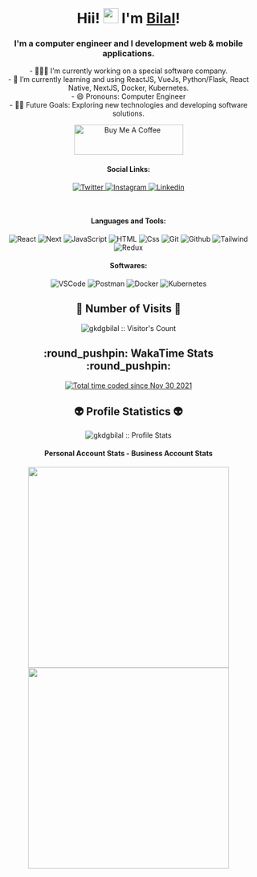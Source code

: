 <br/>
<h1 align="center" >Hii! <img src="https://media.giphy.com/media/hvRJCLFzcasrR4ia7z/giphy.gif" width="30px" height="30px"> I'm <a href="https://github.com/gkdgbilal" target="_blank">Bilal</a>!</h1>
<h3 align="center" >I'm a computer engineer and I development web & mobile applications.</h3>

<p align="center">
- 👩🏻‍💻 I’m currently working on a special software company. <br>
- 🌱 I’m currently learning and using ReactJS, VueJs, Python/Flask, React Native, NextJS, Docker, Kubernetes. <br>
- 😄 Pronouns: Computer Engineer<br>
- 💪🏼 Future Goals: Exploring new technologies and developing software solutions.
</p>
<!--<img alt="ViewCount" src="https://views.whatilearened.today/views/github/gkdgbilal/gkdgbilal.svg" />-->
<p align="center">
<a href="https://www.buymeacoffee.com/bilalgokdag" target="_blank"><img src="https://cdn.buymeacoffee.com/buttons/v2/default-yellow.png" alt="Buy Me A Coffee" style="height: 60px !important;width: 217px !important;" ></a>
 </p>
<h4 align="center" >Social Links:</h4>

<p align="center">
    <a href="https://twitter.com/gkdg_bilal">
  <img
    alt="Twitter"
    src="https://img.shields.io/badge/Twitter-1DA1F2?logo=twitter&logoColor=white&style=for-the-badge"
  />
</a>
<a href="https://www.instagram.com/gkdg.bilal/">
  <img
    alt="Instagram"
    src="https://img.shields.io/badge/Instagram-E4405F?logo=instagram&logoColor=white&style=for-the-badge"
  />
</a>
<a href="https://www.linkedin.com/in/bilalgokdag//">
  <img
    alt="Linkedin"
    src="https://img.shields.io/badge/linkedin-0077B5?logo=linkedin&logoColor=white&style=for-the-badge"
  />
</a>
 </p>

<!--
<div>
    <p align="center"><a href="https://www.linkedin.com/in/bilalgokdag/" target="_blank"><img align="center" alt="Bilal G | LinkedIn" width="22px" src="https://github.com/Aakarsh-B/trying-repos/blob/master/linkedin.svg" />&emsp;
<a href="https://instagram.com/gkdg.bilal" target="_blank"><img align="center" alt="Bilal G | Instagram" width="22px" src="https://github.com/Aakarsh-B/trying-repos/blob/master/insta.svg" />&emsp;
    <a href="https://twitter.com/gkdg_bilal" target="_blank"><img align="center" alt="Bilal G | Twitter" width="22px" src="https://github.com/Aakarsh-B/trying-repos/blob/master/twitter.svg" />
        </p>
    </div>
-->
<br/>


<h4 align="center" >Languages and Tools:</h4>

<p align="center">
  <img alt="React" src="https://img.shields.io/badge/React-61DAFB?logo=react&logoColor=white&style=for-the-badge" />
  <img alt="Next" src="https://img.shields.io/badge/Next-000000?logo=nextdotjs&logoColor=white&style=for-the-badge" />
  <img alt="JavaScript" src="https://img.shields.io/badge/JavaScript-F7DF1E?logo=javascript&logoColor=white&style=for-the-badge" />
  <img alt="HTML" src="https://img.shields.io/badge/HTML-E34F26?logo=html5&logoColor=white&style=for-the-badge" />
  <img alt="Css" src="https://img.shields.io/badge/CSS-1572B6?logo=css3&logoColor=white&style=for-the-badge" />
  <!--<img alt="Vue" src="https://img.shields.io/badge/Vue-4FC08D?logo=vuedotjs&logoColor=white&style=for-the-badge" />
  <img alt="Nuxt" src="https://img.shields.io/badge/Nuxt-00DC82?logo=nuxtdotjs&logoColor=white&style=for-the-badge" />
  <img alt="Python" src="https://img.shields.io/badge/Python-3776AB?logo=python&logoColor=white&style=for-the-badge" />
  <img alt="Flask" src="https://img.shields.io/badge/Flask-000000?logo=flask&logoColor=white&style=for-the-badge" />
  <img alt="Go" src="https://img.shields.io/badge/Go-00ADD8?logo=go&logoColor=white&style=for-the-badge" />
  <img alt="MongoDB" src="https://img.shields.io/badge/Mongo-47A248?logo=mongodb&logoColor=white&style=for-the-badge" />
  <img alt="PostgreSQL" src="https://img.shields.io/badge/PostgreSQL-4169E1?logo=postgresql&logoColor=white&style=for-the-badge" />
  <img alt="MySQL" src="https://img.shields.io/badge/MySQL-4479A1?logo=mysql&logoColor=white&style=for-the-badge" />
  -->  
  <img alt="Git" src="https://img.shields.io/badge/Git-F05032?logo=git&logoColor=white&style=for-the-badge" />
  <img alt="Github" src="https://img.shields.io/badge/Github-181717?logo=github&logoColor=white&style=for-the-badge" />
  <img alt="Tailwind" src="https://img.shields.io/badge/Tailwind-06B6D4?logo=tailwindcss&logoColor=white&style=for-the-badge" />
  <img alt="Redux" src="https://img.shields.io/badge/Redux-764ABC?logo=redux&logoColor=white&style=for-the-badge" />
</p>

<!--
<div>
    <p align="center"><a href="https://www.w3.org/html/" target="_blank"><img align="center" alt="HTML5" width="26px" src="https://raw.githubusercontent.com/github/explore/80688e429a7d4ef2fca1e82350fe8e3517d3494d/topics/html/html.png" /></a>&emsp;
<a href="https://www.w3schools.com/css/" target="_blank"><img align="center" alt="CSS3" width="26px" src="https://raw.githubusercontent.com/github/explore/80688e429a7d4ef2fca1e82350fe8e3517d3494d/topics/css/css.png" /></a>&emsp;
<a href="https://www.python.org" target="_blank"> <img align="center" alt="Python" width="26px" src="https://github.com/Aakarsh-B/trying-repos/blob/master/python-5.svg?raw=true"/> </a>&emsp;
<a href="https://reactjs.org" target="_blank"> <img align="center" alt="C" width="43px" src="https://upload.wikimedia.org/wikipedia/commons/a/a7/React-icon.svg"/> </a>&emsp;
<a href="https://vuejs.org" target="_blank"> <img align="center" alt="C++" width="26px" src="https://upload.wikimedia.org/wikipedia/commons/9/95/Vue.js_Logo_2.svg"/> </a>&emsp;
</a>&emsp;
<a href="https://golang.org" target="_blank"> <img align="center" alt="GitHub" width="26px" src="https://cdn.icon-icons.com/icons2/2148/PNG/512/go_icon_132346.png" /> </a>&emsp;
<a href="https://git-scm.com/" target="_blank"> <img align="center" alt="git" width="26px" src="https://www.vectorlogo.zone/logos/git-scm/git-scm-icon.svg"/> </a>&emsp;
<a href="https://github.com/gkdgbilal" target="_blank"> <img align="center" alt="GitHub" width="26px" src="https://github.com/Aakarsh-B/trying-repos/blob/master/github.svg" /> 
        </p>
    </div>
-->
     
        
        
<h4 align="center" >Softwares:</h4>


<p align="center">
  <img alt="VSCode" src="https://img.shields.io/badge/VScode-007ACC?logo=visualstudiocode&logoColor=white&style=for-the-badge" />
    <!--
  <img alt="Pycharm" src="https://img.shields.io/badge/Pycharm-4FDE7C?logo=pycharm&logoColor=white&style=for-the-badge" />
  <img alt="Webstorm" src="https://img.shields.io/badge/Webstorm-3495C8?logo=webstorm&logoColor=white&style=for-the-badge" />
  <img alt="IntelliJ" src="https://img.shields.io/badge/Intellijidea-AD4FB5?logo=intellijidea&logoColor=white&style=for-the-badge" />
-->
  <img alt="Postman" src="https://img.shields.io/badge/Postman-FF6C37?logo=postman&logoColor=white&style=for-the-badge" />
  <img alt="Docker" src="https://img.shields.io/badge/Docker-2496ED?logo=docker&logoColor=white&style=for-the-badge" />
  <img alt="Kubernetes" src="https://img.shields.io/badge/KUBERNETES-326CE5?logo=kubernetes&logoColor=white&style=for-the-badge" />
</p>

<!--
<div>
     <p align="center">
    <img align="center" alt="Visual Studio Code" width="26px" src="https://raw.githubusercontent.com/github/explore/80688e429a7d4ef2fca1e82350fe8e3517d3494d/topics/visual-studio-code/visual-studio-code.png" />&emsp;
<a href="https://www.jetbrains.com/webstorm/" target="_blank"> <img align="center" alt="XD" width="26px" src="https://upload.wikimedia.org/wikipedia/commons/c/c0/WebStorm_Icon.svg"/> </a> &emsp;
<a href="https://www.jetbrains.com/pycharm/" target="_blank"> <img align="center" alt="Illustrator" width="26px" src="https://upload.wikimedia.org/wikipedia/commons/1/1d/PyCharm_Icon.svg"/> </a> &emsp;
<a href="https://www.jetbrains.com/idea/" target="_blank"> <img align="center" alt="Photoshop" width="26px" src="https://upload.wikimedia.org/wikipedia/commons/9/9c/IntelliJ_IDEA_Icon.svg"/> </a>&emsp;
<a href="https://www.postman.com" target="_blank"> <img align="center" alt="Photoshop" width="26px" src="https://user-images.githubusercontent.com/7853266/44114706-9c72dd08-9fd1-11e8-8d9d-6d9d651c75ad.png"/> </a>
   </p>
    </div>
-->


    
<h2 align="center">👀 Number of Visits 👀</h2>

<p align="center"><img src="https://profile-counter.glitch.me/{gkdgbilal}/count.svg" alt="gkdgbilal :: Visitor's Count" /></p>
    
<!--
---
-->
    
<h2 align="center">:round_pushpin: WakaTime Stats :round_pushpin:</h2>
<p align = "center">
<a href="https://wakatime.com/@a87d9cf1-dfce-43d3-b4e2-94a8e4a7e079"><img src="https://wakatime.com/badge/user/a87d9cf1-dfce-43d3-b4e2-94a8e4a7e079.svg?style=for-the-badge" alt="Total time coded since Nov 30 2021" /></a>  
</p>
<!--
<h4 align="center">👅 Used Languages 👅</h4>

<p align="center"><img src="https://github-readme-stats.vercel.app/api/top-langs/?username=gkdgbilal&langs_count=10&layout=compact&theme=nightowl&hide_border=true" alt="gkdgbilal :: Top Langs" /></p>
-->
<!--<p align="center"><img src="https://github-readme-stats.vercel.app/api/top-langs/?username=gkdgbilal&langs_count=10&layout=compact&theme=nightowl&hide_border=true" alt="gkdgbilal :: Top Langs" /></p>-->

<!--
---
-->

<h2 align="center">👽 Profile Statistics 👽</h2>

<p align="center"><img src="https://github-readme-stats.vercel.app/api?username=gkdgbilal&langs_count=10&layout=compact&theme=nightowl&hide_border=true" alt="gkdgbilal :: Profile Stats" /></p>

<h4 align="center">Personal Account Stats - Business Account Stats</h3>

<p align = "center">
  <img src = "https://github-readme-streak-stats.herokuapp.com?user=gkdgbilal&theme=nightowl&hide_border=true" width = 400>
  <img src = "https://github-readme-streak-stats.herokuapp.com?user=bilalgokdag-ysm&theme=nightowl&hide_border=true" width = 400>
</p>

<!--<p align="center"><img src="https://github-readme-stats.vercel.app/api/wakatime?username=@gkdgbilal&theme=nightowl&hide_border=true" alt="gkdgbilal :: Waka Times" /></p>-->

<!--<p align="center"><img src="https://wakatime.com/share/@gkdgbilal/9f65b68f-b319-4e67-9ff8-2adbb09aca66.svg" alt="gkdgbilal :: Waka Times" width="400px"/></p>
<figure><embed src="https://wakatime.com/share/@gkdgbilal/f233c083-a52c-4e1c-ab54-b712df1bdc9d.svg"></embed></figure>
-->
<!-- 
[![Visits Badge](https://badges.pufler.dev/visits/puf17640/git-badges)](https://badges.pufler.dev)
[![Bilal's github stats](https://github-readme-stats.vercel.app/api?username=gkdgbilal&include_all_commits=true&count_private=true&show_icons=true&line_height=20&title_color=FFFFFF&icon_color=FFFFFF&text_color=FFFFFF&bg_color=0D1117)](https://github.com/gkdgbilal)
-->

